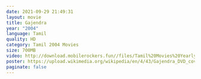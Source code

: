 ```yaml
---
date: 2021-09-29 21:49:31
layout: movie
title: Gajendra
year: "2004"
language: Tamil
quality: HD
category: Tamil 2004 Movies
size: 700MB
video: http://download.mobilerockers.fun//files/Tamil%20Movies%20Yearly%20Collections/Tamil%202004%20Collections/Gajendra%20(2004)/Gajendra%20(2004)%20Full%20Movies/Gajendra%20(2004)%20HDRip/Gajendra%20(2004)%20HDRip%20Single%20Part.mp4
poster: https://upload.wikimedia.org/wikipedia/en/4/43/Gajendra_DVD_cover.jpg
paginate: false
---
```

